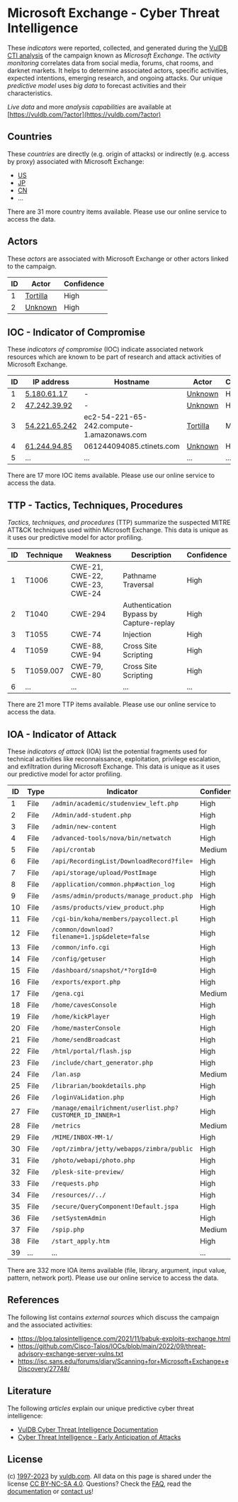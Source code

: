 # Microsoft Exchange - Cyber Threat Intelligence

These _indicators_ were reported, collected, and generated during the [VulDB CTI analysis](https://vuldb.com/?kb.cti) of the campaign known as _Microsoft Exchange_. The _activity monitoring_ correlates data from social media, forums, chat rooms, and darknet markets. It helps to determine associated actors, specific activities, expected intentions, emerging research, and ongoing attacks. Our unique _predictive model_ uses _big data_ to forecast activities and their characteristics.

_Live data_ and more _analysis capabilities_ are available at [https://vuldb.com/?actor](https://vuldb.com/?actor)

## Countries

These _countries_ are directly (e.g. origin of attacks) or indirectly (e.g. access by proxy) associated with Microsoft Exchange:

* [US](https://vuldb.com/?country.us)
* [JP](https://vuldb.com/?country.jp)
* [CN](https://vuldb.com/?country.cn)
* ...

There are 31 more country items available. Please use our online service to access the data.

## Actors

These _actors_ are associated with Microsoft Exchange or other actors linked to the campaign.

ID | Actor | Confidence
-- | ----- | ----------
1 | [Tortilla](https://vuldb.com/?actor.tortilla) | High
2 | [Unknown](https://vuldb.com/?actor.unknown) | High

## IOC - Indicator of Compromise

These _indicators of compromise_ (IOC) indicate associated network resources which are known to be part of research and attack activities of Microsoft Exchange.

ID | IP address | Hostname | Actor | Confidence
-- | ---------- | -------- | ----- | ----------
1 | [5.180.61.17](https://vuldb.com/?ip.5.180.61.17) | - | [Unknown](https://vuldb.com/?actor.unknown) | High
2 | [47.242.39.92](https://vuldb.com/?ip.47.242.39.92) | - | [Unknown](https://vuldb.com/?actor.unknown) | High
3 | [54.221.65.242](https://vuldb.com/?ip.54.221.65.242) | ec2-54-221-65-242.compute-1.amazonaws.com | [Tortilla](https://vuldb.com/?actor.tortilla) | Medium
4 | [61.244.94.85](https://vuldb.com/?ip.61.244.94.85) | 061244094085.ctinets.com | [Unknown](https://vuldb.com/?actor.unknown) | High
5 | ... | ... | ... | ...

There are 17 more IOC items available. Please use our online service to access the data.

## TTP - Tactics, Techniques, Procedures

_Tactics, techniques, and procedures_ (TTP) summarize the suspected MITRE ATT&CK techniques used within Microsoft Exchange. This data is unique as it uses our predictive model for actor profiling.

ID | Technique | Weakness | Description | Confidence
-- | --------- | -------- | ----------- | ----------
1 | T1006 | CWE-21, CWE-22, CWE-23, CWE-24 | Pathname Traversal | High
2 | T1040 | CWE-294 | Authentication Bypass by Capture-replay | High
3 | T1055 | CWE-74 | Injection | High
4 | T1059 | CWE-88, CWE-94 | Cross Site Scripting | High
5 | T1059.007 | CWE-79, CWE-80 | Cross Site Scripting | High
6 | ... | ... | ... | ...

There are 21 more TTP items available. Please use our online service to access the data.

## IOA - Indicator of Attack

These _indicators of attack_ (IOA) list the potential fragments used for technical activities like reconnaissance, exploitation, privilege escalation, and exfiltration during Microsoft Exchange. This data is unique as it uses our predictive model for actor profiling.

ID | Type | Indicator | Confidence
-- | ---- | --------- | ----------
1 | File | `/admin/academic/studenview_left.php` | High
2 | File | `/Admin/add-student.php` | High
3 | File | `/admin/new-content` | High
4 | File | `/advanced-tools/nova/bin/netwatch` | High
5 | File | `/api/crontab` | Medium
6 | File | `/api/RecordingList/DownloadRecord?file=` | High
7 | File | `/api/storage/upload/PostImage` | High
8 | File | `/application/common.php#action_log` | High
9 | File | `/asms/admin/products/manage_product.php` | High
10 | File | `/asms/products/view_product.php` | High
11 | File | `/cgi-bin/koha/members/paycollect.pl` | High
12 | File | `/common/download?filename=1.jsp&delete=false` | High
13 | File | `/common/info.cgi` | High
14 | File | `/config/getuser` | High
15 | File | `/dashboard/snapshot/*?orgId=0` | High
16 | File | `/exports/export.php` | High
17 | File | `/gena.cgi` | Medium
18 | File | `/home/cavesConsole` | High
19 | File | `/home/kickPlayer` | High
20 | File | `/home/masterConsole` | High
21 | File | `/home/sendBroadcast` | High
22 | File | `/html/portal/flash.jsp` | High
23 | File | `/include/chart_generator.php` | High
24 | File | `/lan.asp` | Medium
25 | File | `/librarian/bookdetails.php` | High
26 | File | `/loginVaLidation.php` | High
27 | File | `/manage/emailrichment/userlist.php?CUSTOMER_ID_INNER=1` | High
28 | File | `/metrics` | Medium
29 | File | `/MIME/INBOX-MM-1/` | High
30 | File | `/opt/zimbra/jetty/webapps/zimbra/public` | High
31 | File | `/photo/webapi/photo.php` | High
32 | File | `/plesk-site-preview/` | High
33 | File | `/requests.php` | High
34 | File | `/resources//../` | High
35 | File | `/secure/QueryComponent!Default.jspa` | High
36 | File | `/setSystemAdmin` | High
37 | File | `/spip.php` | Medium
38 | File | `/start_apply.htm` | High
39 | ... | ... | ...

There are 332 more IOA items available (file, library, argument, input value, pattern, network port). Please use our online service to access the data.

## References

The following list contains _external sources_ which discuss the campaign and the associated activities:

* https://blog.talosintelligence.com/2021/11/babuk-exploits-exchange.html
* https://github.com/Cisco-Talos/IOCs/blob/main/2022/09/threat-advisory-exchange-server-vulns.txt
* https://isc.sans.edu/forums/diary/Scanning+for+Microsoft+Exchange+eDiscovery/27748/

## Literature

The following _articles_ explain our unique predictive cyber threat intelligence:

* [VulDB Cyber Threat Intelligence Documentation](https://vuldb.com/?kb.cti)
* [Cyber Threat Intelligence - Early Anticipation of Attacks](https://www.scip.ch/en/?labs.20201022)

## License

(c) [1997-2023](https://vuldb.com/?kb.changelog) by [vuldb.com](https://vuldb.com/?kb.about). All data on this page is shared under the license [CC BY-NC-SA 4.0](https://creativecommons.org/licenses/by-nc-sa/4.0/). Questions? Check the [FAQ](https://vuldb.com/?kb.faq), read the [documentation](https://vuldb.com/?kb) or [contact us](https://vuldb.com/?contact)!
